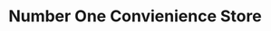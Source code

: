 ---
title: "Number One Convienience Store"
url: /keighley/number-one-convienience-store/
shop: Lebensmittel
---
